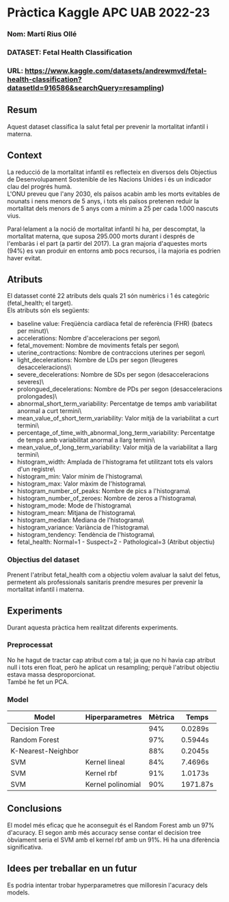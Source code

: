 # Pràctica Kaggle APC UAB 2022-23
### Nom: Martí Rius Ollé 
### DATASET: Fetal Health Classification
### URL: https://www.kaggle.com/datasets/andrewmvd/fetal-health-classification?datasetId=916586&searchQuery=resampling)
## Resum
Aquest dataset classifica la salut fetal per prevenir la mortalitat infantil i materna.
## Context
La reducció de la mortalitat infantil es reflecteix en diversos dels Objectius de Desenvolupament Sostenible de les Nacions Unides i és un indicador clau del progrés humà.\
L'ONU preveu que l'any 2030, els països acabin amb les morts evitables de nounats i nens menors de 5 anys, i tots els països pretenen reduir la mortalitat dels menors de 5 anys com a mínim a 25 per cada 1.000 nascuts vius.

Paral·lelament a la noció de mortalitat infantil hi ha, per descomptat, la mortalitat materna, que suposa 295.000 morts durant i després de l'embaràs i el part (a partir del 2017). La gran majoria d'aquestes morts (94%) es van produir en entorns amb pocs recursos, i la majoria es podrien haver evitat.
## Atributs
El datasset conté 22 atributs dels quals 21 són numèrics i 1 és categòric (fetal_health; el target).\
Els atributs són els següents:

- baseline value: Freqüència cardíaca fetal de referència (FHR) (batecs per minut)\
- accelerations: Nombre d'acceleracions per segon\
- fetal_movement: Nombre de moviments fetals per segon\
- uterine_contractions: Nombre de contraccions uterines per segon\
- light_decelerations: Nombre de LDs per segon (lleugeres desacceleracions)\
- severe_decelerations: Nombre de SDs per segon (desacceleracions severes)\
- prolongued_decelerations: Nombre de PDs per segon (desacceleracions prolongades)\
- abnormal_short_term_variability: Percentatge de temps amb variabilitat anormal a curt termini\
- mean_value_of_short_term_variability: Valor mitjà de la variabilitat a curt termini\
- percentage_of_time_with_abnormal_long_term_variability: Percentatge de temps amb variabilitat anormal a llarg termini\
- mean_value_of_long_term_variability: Valor mitjà de la variabilitat a llarg termini\
- histogram_width: Amplada de l'histograma fet utilitzant tots els valors d'un registre\
- histogram_min: Valor mínim de l'histograma\
- histogram_max: Valor màxim de l'histograma\
- histogram_number_of_peaks: Nombre de pics a l'histograma\
- histogram_number_of_zeroes: Nombre de zeros a l'histograma\
- histogram_mode: Mode de l'histograma\
- histogram_mean: Mitjana de l'histograma\
- histogram_median: Mediana de l'histograma\
- histogram_variance: Variància de l'histograma\
- histogram_tendency: Tendència de l'histograma\
- fetal_health: Normal=1 - Suspect=2 - Pathological=3 (Atribut objectiu)
### Objectius del dataset
Prenent l'atribut fetal_health com a objectiu volem avaluar la salut del fetus, permetent als professionals sanitaris prendre mesures per prevenir la mortalitat infantil i materna.
## Experiments
Durant aquesta pràctica hem realitzat diferents experiments.
### Preprocessat
No he hagut de tractar cap atribut com a tal; ja que no hi havia cap atribut null i tots eren float, però he aplicat un resampling; perquè l'atribut objectiu estava massa desproporcionat.\
També he fet un PCA.
### Model
| Model | Hiperparametres | Mètrica | Temps |
| -- | -- | -- | -- |
| Decision Tree |  | 94% | 0.0289s |
| Random Forest |  | 97% | 0.5944s |
| K-Nearest-Neighbor |  | 88% | 0.2045s |
| SVM | Kernel lineal | 84% | 7.4696s |
| SVM | Kernel rbf | 91% | 1.0173s |
| SVM | Kernel polinomial | 90% | 1971.87s |
## Conclusions
El model més eficaç que he aconseguit és el Random Forest amb un 97% d'acuracy. El segon amb més accuracy sense contar el decision tree òbviament seria el SVM amb el kernel rbf amb un 91%. Hi ha una diferència significativa.
## Idees per treballar en un futur
Es podria intentar trobar hyperparametres que milloresin l'acuracy dels models.
